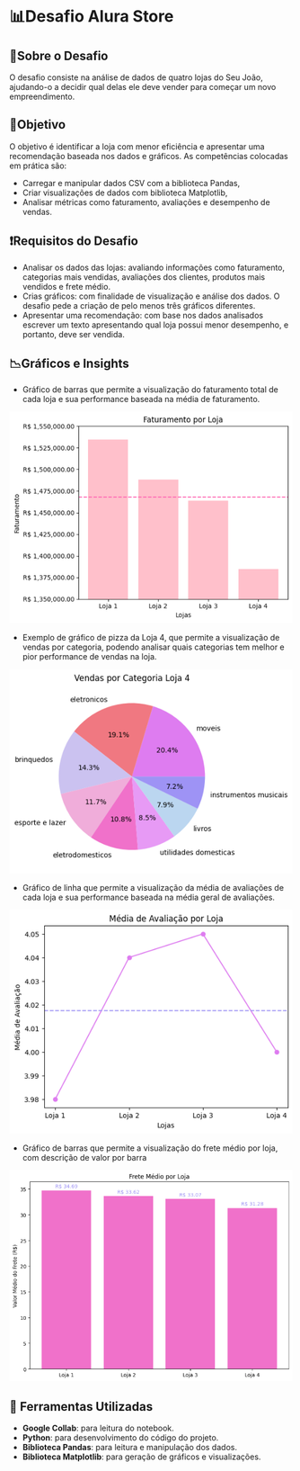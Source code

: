 # 📊Desafio Alura Store

## 📃Sobre o Desafio
O desafio consiste na análise de dados de quatro lojas do Seu João, ajudando-o a decidir qual delas ele deve vender para começar um novo empreendimento. 

## 🎯Objetivo
O objetivo é identificar a loja com menor eficiência e apresentar uma recomendação baseada nos dados e gráficos. As competências colocadas em prática são:
- Carregar e manipular dados CSV com a biblioteca Pandas,
- Criar visualizações de dados com biblioteca Matplotlib,
- Analisar métricas como faturamento, avaliações e desempenho de vendas.

## ❗Requisitos do Desafio
- Analisar os dados das lojas: avaliando informações como faturamento, categorias mais vendidas, avaliações dos clientes, produtos mais vendidos e frete médio.
- Crias gráficos: com finalidade de visualização e análise dos dados. O desafio pede a criação de pelo menos três gráficos diferentes.
- Apresentar uma recomendação: com base nos dados analisados escrever um texto apresentando qual loja possui menor desempenho, e portanto, deve ser vendida.

## 📉Gráficos e Insights
- Gráfico de barras que permite a visualização do faturamento total de cada loja e sua performance baseada na média de faturamento.
 
![Gráfico Faturamento](base-de-dados-challenge-1/Img1.png)
- Exemplo de gráfico de pizza da Loja 4, que permite a visualização de vendas por categoria, podendo analisar quais categorias tem melhor e pior performance de vendas na loja.
  
 ![Gráfico Vendas por categoria](base-de-dados-challenge-1/Img2.png)
 - Gráfico de linha que permite a visualização da média de avaliações de cada loja e sua performance baseada na média geral de avaliações.
  
 ![Gráfico Média de Avaliações](base-de-dados-challenge-1/Img3.png)
- Gráfico de barras que permite a visualização do frete médio por loja, com descrição de valor por barra
  
 ![Gráfico Frete Médio](base-de-dados-challenge-1/Img4.png)

## 🔨 Ferramentas Utilizadas
- **Google Collab**: para leitura do notebook.
- **Python**: para desenvolvimento do código do projeto.
- **Biblioteca Pandas**: para leitura e manipulação dos dados.
- **Biblioteca Matplotlib**: para geração de gráficos e visualizações.
